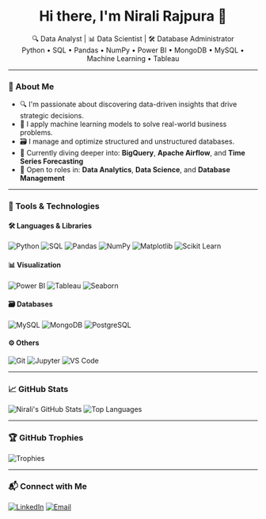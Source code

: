<h1 align="center">Hi there, I'm Nirali Rajpura 👋</h1>

<p align="center">
  🔍 Data Analyst | 📊 Data Scientist | 🛠️ Database Administrator <br>
  Python • SQL • Pandas • NumPy • Power BI • MongoDB • MySQL • Machine Learning • Tableau
</p>

---

### 🧠 About Me

- 🔍 I'm passionate about discovering data-driven insights that drive strategic decisions.
- 🧪 I apply machine learning models to solve real-world business problems.
- 🗃️ I manage and optimize structured and unstructured databases.
- 🌱 Currently diving deeper into: **BigQuery**, **Apache Airflow**, and **Time Series Forecasting**
- 💼 Open to roles in: **Data Analytics**, **Data Science**, and **Database Management**

---

### 🧰 Tools & Technologies

#### 🛠️ Languages & Libraries
![Python](https://img.shields.io/badge/Python-3776AB?style=flat&logo=python&logoColor=white)
![SQL](https://img.shields.io/badge/SQL-FFCA28?style=flat&logo=sqlite&logoColor=black)
![Pandas](https://img.shields.io/badge/Pandas-150458?style=flat&logo=pandas&logoColor=white)
![NumPy](https://img.shields.io/badge/NumPy-013243?style=flat&logo=numpy)
![Matplotlib](https://img.shields.io/badge/Matplotlib-004080?style=flat)
![Scikit Learn](https://img.shields.io/badge/Scikit--Learn-F7931E?style=flat&logo=scikit-learn&logoColor=white)

#### 📊 Visualization
![Power BI](https://img.shields.io/badge/PowerBI-F2C811?style=flat&logo=powerbi&logoColor=black)
![Tableau](https://img.shields.io/badge/Tableau-E97627?style=flat&logo=tableau&logoColor=white)
![Seaborn](https://img.shields.io/badge/Seaborn-3776AB?style=flat)

#### 🗃️ Databases
![MySQL](https://img.shields.io/badge/MySQL-4479A1?style=flat&logo=mysql&logoColor=white)
![MongoDB](https://img.shields.io/badge/MongoDB-47A248?style=flat&logo=mongodb&logoColor=white)
![PostgreSQL](https://img.shields.io/badge/PostgreSQL-336791?style=flat&logo=postgresql&logoColor=white)

#### ⚙️ Others
![Git](https://img.shields.io/badge/Git-F05032?style=flat&logo=git&logoColor=white)
![Jupyter](https://img.shields.io/badge/Jupyter-F37626?style=flat&logo=jupyter&logoColor=white)
![VS Code](https://img.shields.io/badge/VS%20Code-007ACC?style=flat&logo=visual-studio-code&logoColor=white)

---

### 📈 GitHub Stats

![Nirali's GitHub Stats](https://github-readme-stats.vercel.app/api?username=rajpuranirali&show_icons=true&theme=radical)
![Top Languages](https://github-readme-stats.vercel.app/api/top-langs/?username=rajpuranirali&layout=compact&theme=radical)

---

### 🏆 GitHub Trophies
![Trophies](https://github-profile-trophy.vercel.app/?username=rajpuranirali&theme=gruvbox)

---

### 📬 Connect with Me
[![LinkedIn](https://img.shields.io/badge/LinkedIn-blue?logo=linkedin&logoColor=white)](https://www.linkedin.com/in/https://www.linkedin.com/in/nirali-rajpura/)
[![Email](https://img.shields.io/badge/Gmail-rajpuranirali@gmail.com-red?logo=gmail&logoColor=white)](mailto:rajpuranirali@gmail.com)
